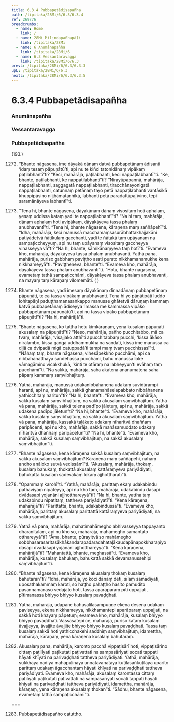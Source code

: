 ```yaml
---
title: 6.3.4 Pubbapetādisapañha
path: /tipitaka/28Mi/6/6.3/6.3.4
ref: 269776
breadcrumbs:
  - name: Home
    link: /
  - name: 28Mi Milindapañhapāḷi
    link: /tipitaka/28Mi
  - name: 6 Anumānapañha
    link: /tipitaka/28Mi/6
  - name: 6.3 Vessantaravagga
    link: /tipitaka/28Mi/6/6.3
prevL: /tipitaka/28Mi/6/6.3/6.3.3
upL: /tipitaka/28Mi/6/6.3
nextL: /tipitaka/28Mi/6/6.3/6.3.5
---
```


# 6.3.4 Pubbapetādisapañha

### Anumānapañha

### Vessantaravagga

### Pubbapetādisapañha

(193.)

1272. “Bhante nāgasena, ime dāyakā dānaṃ datvā pubbapetānaṃ ādisanti ‘idaṃ tesaṃ pāpuṇātū’ti, api nu te kiñci tatonidānaṃ vipākaṃ paṭilabhantī”ti? “Keci, mahārāja, paṭilabhanti, keci nappaṭilabhantī”ti. “Ke, bhante, paṭilabhanti, ke nappaṭilabhantī”ti? “Nirayūpapannā, mahārāja, nappaṭilabhanti, saggagatā nappaṭilabhanti, tiracchānayonigatā nappaṭilabhanti, catunnaṃ petānaṃ tayo petā nappaṭilabhanti vantāsikā khuppipāsino nijjhāmataṇhikā, labhanti petā paradattūpajīvino, tepi saramānāyeva labhantī”ti.

1273. “Tena hi, bhante nāgasena, dāyakānaṃ dānaṃ visositaṃ hoti aphalaṃ, yesaṃ uddissa kataṃ yadi te nappaṭilabhantī”ti? “Na hi taṃ, mahārāja, dānaṃ aphalaṃ hoti avipākaṃ, dāyakāyeva tassa phalaṃ anubhavantī”ti. “Tena hi, bhante nāgasena, kāraṇena maṃ saññāpehī”ti. “Idha, mahārāja, keci manussā macchamaṃsasurābhattakhajjakāni paṭiyādetvā ñātikulaṃ gacchanti, yadi te ñātakā taṃ upāyanaṃ na sampaṭiccheyyuṃ, api nu taṃ upāyanaṃ visositaṃ gaccheyya vinasseyya vā”ti? “Na hi, bhante, sāmikānaṃyeva taṃ hotī”ti. “Evameva kho, mahārāja, dāyakāyeva tassa phalaṃ anubhavanti. Yathā pana, mahārāja, puriso gabbhaṃ paviṭṭho asati purato nikkhamanamukhe kena nikkhameyyā”ti. “Paviṭṭheneva, bhante”ti. “Evameva kho, mahārāja, dāyakāyeva tassa phalaṃ anubhavantī”ti. “Hotu, bhante nāgasena, evametaṃ tathā sampaṭicchāmi, dāyakāyeva tassa phalaṃ anubhavanti, na mayaṃ taṃ kāraṇaṃ vilomemāti. ( )

1274. Bhante nāgasena, yadi imesaṃ dāyakānaṃ dinnadānaṃ pubbapetānaṃ pāpuṇāti, te ca tassa vipākaṃ anubhavanti. Tena hi yo pāṇātipātī luddo lohitapāṇī paduṭṭhamanasaṅkappo manusse ghātetvā dāruṇaṃ kammaṃ katvā pubbapetānaṃ ādiseyya ‘imassa me kammassa vipāko pubbapetānaṃ pāpuṇātū’ti, api nu tassa vipāko pubbapetānaṃ pāpuṇātī”ti? “Na hi, mahārājā”ti.

1275. “Bhante nāgasena, ko tattha hetu kiṃkāraṇaṃ, yena kusalaṃ pāpuṇāti akusalaṃ na pāpuṇātī”ti? “Neso, mahārāja, pañho pucchitabbo, mā ca tvaṃ, mahārāja, ‘visajjako atthī’ti apucchitabbaṃ pucchi, ‘kissa ākāso nirālambo, kissa gaṅgā uddhammukhā na sandati, kissa ime manussā ca dijā ca dvipadā migā catuppadā’ti tampi maṃ tvaṃ pucchissasī”ti. “Nāhaṃ taṃ, bhante nāgasena, vihesāpekkho pucchāmi, api ca nibbāhanatthāya sandehassa pucchāmi, bahū manussā loke vāmagāmino vicakkhukā, ‘kinti te otāraṃ na labheyyun’ti evāhaṃ taṃ pucchāmī”ti. “Na sakkā, mahārāja, saha akatena ananumatena saha pāpaṃ kammaṃ saṃvibhajituṃ.

1276. Yathā, mahārāja, manussā udakanibbāhanena udakaṃ suvidūrampi haranti, api nu, mahārāja, sakkā ghanamahāselapabbato nibbāhanena yathicchitaṃ haritun”ti? “Na hi, bhante”ti. “Evameva kho, mahārāja, sakkā kusalaṃ saṃvibhajituṃ, na sakkā akusalaṃ saṃvibhajituṃ. Yathā vā pana, mahārāja, sakkā telena padīpo jāletuṃ, api nu, mahārāja, sakkā udakena padīpo jāletun”ti? “Na hi, bhante”ti. “Evameva kho, mahārāja, sakkā kusalaṃ saṃvibhajituṃ, na sakkā akusalaṃ saṃvibhajituṃ. Yathā vā pana, mahārāja, kassakā taḷākato udakaṃ nīharitvā dhaññaṃ paripācenti, api nu kho, mahārāja, sakkā mahāsamuddato udakaṃ nīharitvā dhaññaṃ paripācetun”ti? “Na hi, bhante”ti. “Evameva kho, mahārāja, sakkā kusalaṃ saṃvibhajituṃ, na sakkā akusalaṃ saṃvibhajitun”ti.

1277. “Bhante nāgasena, kena kāraṇena sakkā kusalaṃ saṃvibhajituṃ, na sakkā akusalaṃ saṃvibhajituṃ? Kāraṇena maṃ saññāpehi, nāhaṃ andho anāloko sutvā vedissāmī”ti. “Akusalaṃ, mahārāja, thokaṃ, kusalaṃ bahukaṃ, thokattā akusalaṃ kattāraṃyeva pariyādiyati, bahukattā kusalaṃ sadevakaṃ lokaṃ ajjhottharatī”ti.

1278. “Opammaṃ karohī”ti. “Yathā, mahārāja, parittaṃ ekaṃ udakabindu pathaviyaṃ nipateyya, api nu kho taṃ, mahārāja, udakabindu dasapi dvādasapi yojanāni ajjhotthareyyā”ti? “Na hi, bhante, yattha taṃ udakabindu nipatitaṃ, tattheva pariyādiyatī”ti. “Kena kāraṇena, mahārājā”ti? “Parittattā, bhante, udakabindussā”ti. “Evameva kho, mahārāja, parittaṃ akusalaṃ parittattā kattāraṃyeva pariyādiyati, na sakkā saṃvibhajituṃ.

1279. Yathā vā pana, mahārāja, mahatimahāmegho abhivasseyya tappayanto dharaṇitalaṃ, api nu kho so, mahārāja, mahāmegho samantato otthareyyā”ti? “Āma, bhante, pūrayitvā so mahāmegho sobbhasarasaritasākhākandarapadaradahataḷākaudapānapokkharaṇiyo dasapi dvādasapi yojanāni ajjhotthareyyā”ti. “Kena kāraṇena, mahārājā”ti? “Mahantattā, bhante, meghassā”ti. “Evameva kho, mahārāja, kusalaṃ bahukaṃ, bahukattā sakkā devamanussehipi saṃvibhajitun”ti.

1280. “Bhante nāgasena, kena kāraṇena akusalaṃ thokaṃ kusalaṃ bahutaran”ti? “Idha, mahārāja, yo koci dānaṃ deti, sīlaṃ samādiyati, uposathakammaṃ karoti, so haṭṭho pahaṭṭho hasito pamudito pasannamānaso vedajāto hoti, tassa aparāparaṃ pīti uppajjati, pītimanassa bhiyyo bhiyyo kusalaṃ pavaḍḍhati.

1281. Yathā, mahārāja, udapāne bahusalilasampuṇṇe ekena desena udakaṃ paviseyya, ekena nikkhameyya, nikkhamantepi aparāparaṃ uppajjati, na sakkā hoti khayaṃ pāpetuṃ; evameva kho, mahārāja, kusalaṃ bhiyyo bhiyyo pavaḍḍhati. Vassasatepi ce, mahārāja, puriso kataṃ kusalaṃ āvajjeyya, āvajjite āvajjite bhiyyo bhiyyo kusalaṃ pavaḍḍhati. Tassa taṃ kusalaṃ sakkā hoti yathicchakehi saddhiṃ saṃvibhajituṃ, idamettha, mahārāja, kāraṇaṃ, yena kāraṇena kusalaṃ bahutaraṃ.

1282. Akusalaṃ pana, mahārāja, karonto pacchā vippaṭisārī hoti, vippaṭisārino cittaṃ paṭilīyati paṭikuṭati paṭivattati na sampasārīyati socati tappati hāyati khīyati na parivaḍḍhati tattheva pariyādiyati. Yathā, mahārāja, sukkhāya nadiyā mahāpuḷināya unnatāvanatāya kuṭilasaṅkuṭilāya uparito parittaṃ udakaṃ āgacchantaṃ hāyati khīyati na parivaḍḍhati tattheva pariyādiyati. Evameva kho, mahārāja, akusalaṃ karontassa cittaṃ paṭilīyati paṭikuṭati paṭivattati na sampasārīyati socati tappati hāyati khīyati na parivaḍḍhati tattheva pariyādiyati, idamettha, mahārāja, kāraṇaṃ, yena kāraṇena akusalaṃ thokan”ti. “Sādhu, bhante nāgasena, evametaṃ tathā sampaṭicchāmī”ti.

===

1283. Pubbapetādisapañho catuttho.




